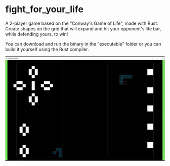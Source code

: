 # fight_for_your_life

A 2-player game based on the "Conway's Game of Life", made with Rust.<br>
Create shapes on the grid that will expand and hit your opponent's life bar, while defending yours, to win!

You can download and run the binary in the "executable" folder or you can build it yourself using the Rust compiler.

![giffyy](gif/example.gif)

